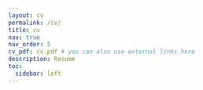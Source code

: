 ```yaml
---
layout: cv
permalink: /cv/
title: cv
nav: true
nav_order: 5
cv_pdf: cv.pdf # you can also use external links here
description: Resume
toc:
  sidebar: left
---
```


